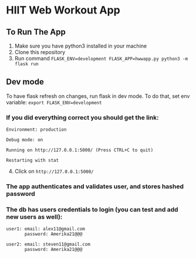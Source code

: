 # HIIT Web Workout App

## To Run The App

1. Make sure you have python3 installed in your machine
2. Clone this repository 
3. Run command `FLASK_ENV=development FLASK_APP=hwwapp.py python3 -m flask run`


## Dev mode
To have flask refresh on changes, run flask in dev mode. To do that, set env variable:
`export FLASK_ENV=development`

### If you did everything correct you should get the link:

`Environment: production`
   
  `Debug mode: on`
  
  `Running on http://127.0.0.1:5000/ (Press CTRL+C to quit)`
  
  `Restarting with stat`
  
 4. Click on `http://127.0.0.1:5000/` 
 
 ### The app authenticates and validates user, and stores hashed password
 ### The db has users credentials to login (you can test and add new users as well):
 ```
 user1: email: alex11@gmail.com
        password: Amerika21@@@
 
 user2: email: steven11@gmail.com
        password: Amerika21@@@
 ```
